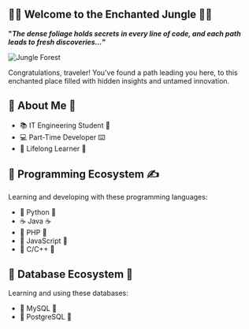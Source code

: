 
## 🌿🌲 Welcome to the Enchanted Jungle 🌴🌳 ##

**"*The dense foliage holds secrets in every line of code, and each path leads to fresh discoveries...*"**

![Jungle Forest](jungle.avif)

Congratulations, traveler! You've found a path leading you here, to this enchanted place filled with hidden insights and untamed innovation.

## 🐸 About Me 🐸 ##
- 📚 IT Engineering Student 📐
- 💻 Part-Time Developer ⌨️
- 🌱 Lifelong Learner 🌅  

## 📂 Programming Ecosystem ✍️ ##
Learning and developing with these programming languages:
- 🐍 Python 🐍
- ☕ Java ☕
- 🐘 PHP 🐘
- 🐎 JavaScript 🐎
- 🐆 C/C++ 🐆

## 💾 Database Ecosystem 💾
Learning and using these databases:
- 🐬 MySQL 🐬
- 🐘 PostgreSQL 🐘
